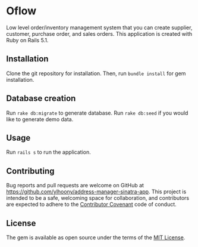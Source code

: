 # Oflow

Low level order/inventory management system that you can create supplier, customer, purchase order, and sales orders. 
This application is created with Ruby on Rails 5.1. 

## Installation

Clone the git repository for installation.
Then, run `bundle install` for gem installation.

## Database creation

Run `rake db:migrate` to generate database.
Run `rake db:seed` if you would like to generate demo data.

## Usage

Run `rails s` to run the application.

## Contributing

Bug reports and pull requests are welcome on GitHub at https://github.com/ylhoony/address-manager-sinatra-app. This project is intended to be a safe, welcoming space for collaboration, and contributors are expected to adhere to the [Contributor Covenant](http://contributor-covenant.org) code of conduct.

## License

The gem is available as open source under the terms of the [MIT License](https://opensource.org/licenses/MIT).